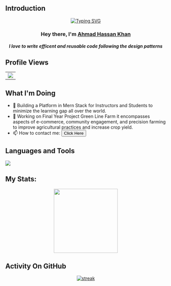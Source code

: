 ## Introduction
<p align="center">
<a href="https://git.io/typing-svg"><img src="https://readme-typing-svg.demolab.com?font=Fira+Code&pause=1000&color=F7D731&center=true&vCenter=true&random=false&width=435&lines=Experienced Mern Stack Developer" alt="Typing SVG" /></a>
</p>
<h3 align="center">Hey there, I'm <a href="https://github.com/mrahmadhassankhan">Ahmad Hassan Khan</a></h3>
<h5 align="center">I love to write efficent and reusable code following the design patterns</h5>

## Profile Views
  <table>
    <tr>
      <td>
         <a href="https://github.com/mrahmadhassankhan"> <img src="https://komarev.com/ghpvc/?username=mrahmadhassankhan&style=for-the-badge&color=brightgreen"> </a>
      </td>
    </tr>
  </table>

## What I'm Doing

- 🔭 Building a Platform in Mern Stack for Instructors and Students to minimize the learning gap all over the world.
- 🌱 Working on Final Year Project Green Line Farm it encompasses aspects of e-commerce, community engagement, and precision farming to improve agricultural practices and increase crop yield.
- 📫 How to contact me: <a href="https://linktr.ee/mrahmadhassankhan"><button>Click Here</button></a>

## Languages and Tools

<p align="left"> <a href="https://github.com/mrahmadhassankhan"><img src="https://skillicons.dev/icons?i=html,css,js,bootstrap,vite,react,redux,express,nodejs,mongodb,postman,ubuntu,vscode,git,github,figma,aws,docker"> </a> </p>

## My Stats:
<p align="center">
<img height="200px" src="https://github-readme-stats.vercel.app/api?username=mrahmadhassankhan&hide_border=true&show_icons=true&count_private=true&theme=gruvbox&bg_color=151515">
</p>

## Activity On GitHub

<p align="center">
  <a href="https://github.com/mrahmadhassankhan">      
<img title="stats" alt="streak" src="https://github-readme-streak-stats.herokuapp.com/?user=mrahmadhassankhan&theme=dark&hide_border=true&stroke=f53b3b"/>
</a> 
</p>


